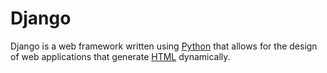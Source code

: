 # Django


































































Django is a web framework written using [Python](/wiki/Python) that allows for the design of web applications that generate [HTML](/wiki/HTML) dynamically.







